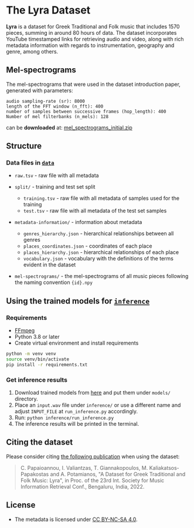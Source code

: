 # The Lyra Dataset

**Lyra** is a dataset for Greek Traditional and Folk music that includes 1570 pieces, summing in around 80 hours of data. The dataset incorporates YouTube timestamped links for retrieving audio and video, along with rich metadata information with regards to instrumentation, geography and genre, among others.

## Mel-spectrograms

The mel-spectrograms that were used in the dataset introduction paper, generated with parameters:
```
audio sampling-rate (sr): 8000
length of the FFT window (n_fft): 400
number of samples between successive frames (hop_length): 400
Number of mel filterbanks (n_mels): 128
```
can be **downloaded** at: [mel_spectrograms_initial.zip](https://drive.google.com/file/d/10SH2gfYSf_qUVPUHA3O1lgq4C24k38I0/view?usp=sharing)


## Structure

### Data files in [`data`](data)

- `raw.tsv` - raw file with all metadata

- `split/` - training and test set split
    - `training.tsv` - raw file with all metadata of samples used for the training
    - `test.tsv` - raw file with all metadata of the test set samples

- `metadata-information/` - information about metadata
    - `genres_hierarchy.json` - hierarchical relationships between all genres
    - `places_coordinates.json` - coordinates of each place
    - `places_hierarchy.json` - hierarchical relationships of each place
    - `vocabulary.json` - vocabulary with the definitions of the terms evident in the dataset 

- `mel-spectrograms/` - the mel-spectrograms of all music pieces following the naming convention `{id}.npy`


## Using the trained models for [`inference`](inference)

### Requirements

* [FFmpeg](https://ffmpeg.org/download.html) 
* Python 3.8 or later
* Create virtual environment and install requirements
```bash
python -m venv venv
source venv/bin/activate
pip install -r requirements.txt
```

### Get inference results

1. Download trained models from [here](https://drive.google.com/file/d/1nFu3G4WX8OAtiSX4UlkqI0KvfW2FIn0u/view?usp=sharing) and put them under `models/` directory.
2. Place an `input.wav` file under `inference/` or use a different name and adjust `INPUT_FILE` at `run_inference.py` accordingly.
3. Run: `python inference/run_inference.py`
4. The inference results will be printed in the terminal.


## Citing the dataset

Please consider citing [the following publication](https://arxiv.org/abs/2211.11479v1) when using the dataset:

> C. Papaioannou, I. Valiantzas, T. Giannakopoulos, M. Kaliakatsos-Papakostas and A. Potamianos, "A Dataset for Greek Traditional and Folk Music: Lyra", in Proc. of the 23rd Int. Society for Music Information Retrieval Conf., Bengaluru, India, 2022.


## License

- The metadata is licensed under [CC BY-NC-SA 4.0](https://creativecommons.org/licenses/by-nc-sa/4.0/).

